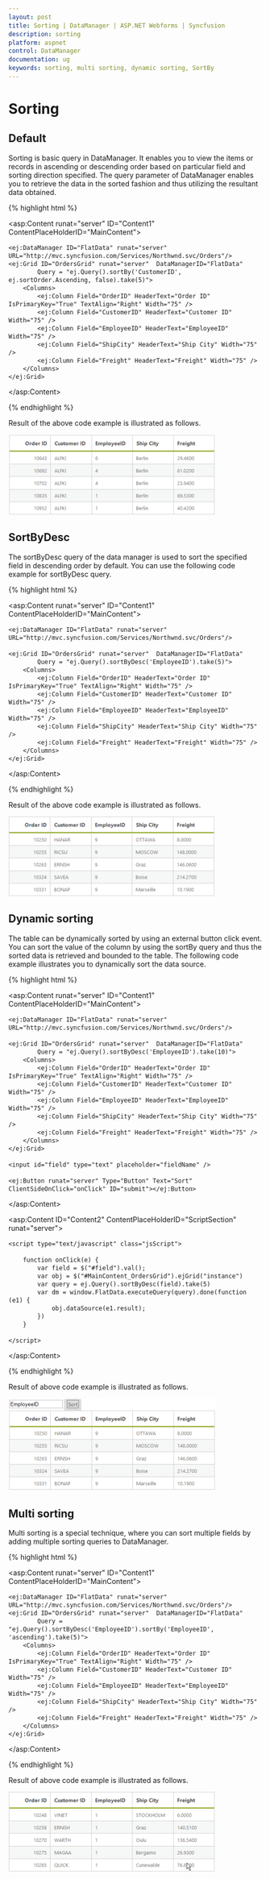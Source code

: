 ```yaml
---
layout: post
title: Sorting | DataManager | ASP.NET Webforms | Syncfusion
description: sorting
platform: aspnet
control: DataManager
documentation: ug
keywords: sorting, multi sorting, dynamic sorting, SortBy
---
```


# Sorting

## Default 

Sorting is basic query in DataManager. It enables you to view the items or records in ascending or descending order based on particular field and sorting direction specified. The query parameter of DataManager enables you to retrieve the data in the sorted fashion and thus utilizing the resultant data obtained.

{% highlight html %}

<asp:Content runat="server" ID="Content1" ContentPlaceHolderID="MainContent">

    <ej:DataManager ID="FlatData" runat="server" URL="http://mvc.syncfusion.com/Services/Northwnd.svc/Orders"/>
    <ej:Grid ID="OrdersGrid" runat="server"  DataManagerID="FlatData"
            Query = "ej.Query().sortBy('CustomerID', ej.sortOrder.Ascending, false).take(5)">
        <Columns>
            <ej:Column Field="OrderID" HeaderText="Order ID" IsPrimaryKey="True" TextAlign="Right" Width="75" />
            <ej:Column Field="CustomerID" HeaderText="Customer ID" Width="75" />
            <ej:Column Field="EmployeeID" HeaderText="EmployeeID" Width="75" />
            <ej:Column Field="ShipCity" HeaderText="Ship City" Width="75" />
            <ej:Column Field="Freight" HeaderText="Freight" Width="75" />
        </Columns>
    </ej:Grid>

</asp:Content>

{% endhighlight %}

Result of the above code example is illustrated as follows.

![](Sorting_images/Sorting_img1.png)

## SortByDesc

The sortByDesc query of the data manager is used to sort the specified field in descending order by default. You can use the following code example for sortByDesc query.

{% highlight html %}

<asp:Content runat="server" ID="Content1" ContentPlaceHolderID="MainContent">

    <ej:DataManager ID="FlatData" runat="server" URL="http://mvc.syncfusion.com/Services/Northwnd.svc/Orders"/>

    <ej:Grid ID="OrdersGrid" runat="server"  DataManagerID="FlatData"
            Query = "ej.Query().sortByDesc('EmployeeID').take(5)">
        <Columns>
            <ej:Column Field="OrderID" HeaderText="Order ID" IsPrimaryKey="True" TextAlign="Right" Width="75" />
            <ej:Column Field="CustomerID" HeaderText="Customer ID" Width="75" />
            <ej:Column Field="EmployeeID" HeaderText="EmployeeID" Width="75" />
            <ej:Column Field="ShipCity" HeaderText="Ship City" Width="75" />
            <ej:Column Field="Freight" HeaderText="Freight" Width="75" />
        </Columns>
    </ej:Grid>

</asp:Content>

{% endhighlight %}

Result of the above code example is illustrated as follows.

![](Sorting_images/Sorting_img2.png)

## Dynamic sorting

The table can be dynamically sorted by using an external button click event. You can sort the value of the column by using the sortBy query and thus the sorted data is retrieved and bounded to the table. The following code example illustrates you to dynamically sort the data source.

{% highlight html %}

<asp:Content runat="server" ID="Content1" ContentPlaceHolderID="MainContent">

    <ej:DataManager ID="FlatData" runat="server" URL="http://mvc.syncfusion.com/Services/Northwnd.svc/Orders"/>

    <ej:Grid ID="OrdersGrid" runat="server"  DataManagerID="FlatData"
            Query = "ej.Query().sortByDesc('EmployeeID').take(10)">
        <Columns>
            <ej:Column Field="OrderID" HeaderText="Order ID" IsPrimaryKey="True" TextAlign="Right" Width="75" />
            <ej:Column Field="CustomerID" HeaderText="Customer ID" Width="75" />
            <ej:Column Field="EmployeeID" HeaderText="EmployeeID" Width="75" />
            <ej:Column Field="ShipCity" HeaderText="Ship City" Width="75" />
            <ej:Column Field="Freight" HeaderText="Freight" Width="75" />
        </Columns>
    </ej:Grid>

    <input id="field" type="text" placeholder="fieldName" />

    <ej:Button runat="server" Type="Button" Text="Sort" ClientSideOnClick="onClick" ID="submit"></ej:Button>

</asp:Content>

<asp:Content ID="Content2" ContentPlaceHolderID="ScriptSection" runat="server">

    <script type="text/javascript" class="jsScript">

        function onClick(e) {
            var field = $("#field").val();
            var obj = $("#MainContent_OrdersGrid").ejGrid("instance")
            var query = ej.Query().sortByDesc(field).take(5)
            var dm = window.FlatData.executeQuery(query).done(function (e1) {
                obj.dataSource(e1.result);
            })
        }

    </script>

</asp:Content>

{% endhighlight %}

Result of above code example is illustrated as follows.

![](Sorting_images/Sorting_img3.png)

## Multi sorting

Multi sorting is a special technique, where you can sort multiple fields by adding multiple sorting queries to DataManager.

{% highlight html %}

<asp:Content runat="server" ID="Content1" ContentPlaceHolderID="MainContent">

    <ej:DataManager ID="FlatData" runat="server" URL="http://mvc.syncfusion.com/Services/Northwnd.svc/Orders"/>
    <ej:Grid ID="OrdersGrid" runat="server"  DataManagerID="FlatData"
            Query = "ej.Query().sortByDesc('EmployeeID').sortBy('EmployeeID', 'ascending').take(5)">
        <Columns>
            <ej:Column Field="OrderID" HeaderText="Order ID" IsPrimaryKey="True" TextAlign="Right" Width="75" />
            <ej:Column Field="CustomerID" HeaderText="Customer ID" Width="75" />
            <ej:Column Field="EmployeeID" HeaderText="EmployeeID" Width="75" />
            <ej:Column Field="ShipCity" HeaderText="Ship City" Width="75" />
            <ej:Column Field="Freight" HeaderText="Freight" Width="75" />
        </Columns>
    </ej:Grid> 

</asp:Content>

{% endhighlight %}

Result of above code example is illustrated as follows.

![](Sorting_images/Sorting_img4.png)



